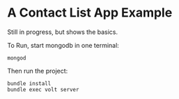 # A Contact List App Example

Still in progress, but shows the basics.

To Run, start mongodb in one terminal:

    mongod

Then run the project:

    bundle install
    bundle exec volt server